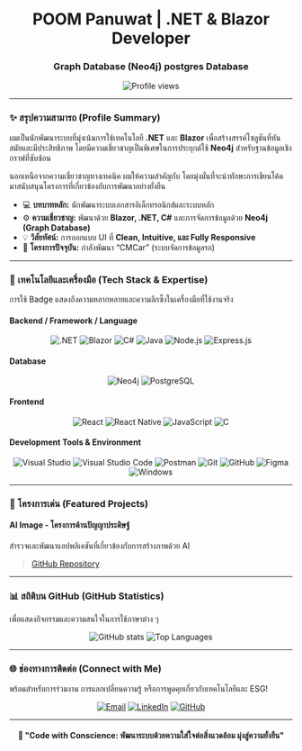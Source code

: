 <h1 align="center">POOM Panuwat | .NET & Blazor Developer</h1>
<h3 align="center">Graph Database (Neo4j) postgres Database</h3>

<p align="center">
  <img src="https://komarev.com/ghpvc/?username=ahpoom&color=brightgreen&style=for-the-badge" alt="Profile views" />
</p>

---

### ✨ สรุปความสามารถ (Profile Summary)

ผมเป็นนักพัฒนาระบบที่มุ่งเน้นการใช้เทคโนโลยี **.NET** และ **Blazor** เพื่อสร้างสรรค์โซลูชันที่ทันสมัยและมีประสิทธิภาพ โดยมีความเชี่ยวชาญเป็นพิเศษในการประยุกต์ใช้ **Neo4j** สำหรับฐานข้อมูลเชิงกราฟที่ซับซ้อน

นอกเหนือจากความเชี่ยวชาญทางเทคนิค ผมให้ความสำคัญกับ โดยมุ่งมั่นที่จะนำทักษะการเขียนโค้ดมาสนับสนุนโครงการที่เกี่ยวข้องกับการพัฒนาอย่างยั่งยืน

- 💻 **บทบาทหลัก:** นักพัฒนาระบบเอกสารอิเล็กทรอนิกส์และระบบหลัก
- ⚙️ **ความเชี่ยวชาญ:** พัฒนาด้วย **Blazor, .NET, C#** และการจัดการข้อมูลด้วย **Neo4j (Graph Database)**
- 💡 **วิสัยทัศน์:** การออกแบบ UI ที่ **Clean, Intuitive, และ Fully Responsive**
- 🚀 **โครงการปัจจุบัน:** กำลังพัฒนา “CMCar” (ระบบจัดการข้อมูลรถ)

---

### 🧠 เทคโนโลยีและเครื่องมือ (Tech Stack & Expertise)

การใช้ Badge แสดงถึงความหลากหลายและความลึกซึ้งในเครื่องมือที่ใช้งานจริง

#### **Backend / Framework / Language**
<p align="center">
  <img src="https://img.shields.io/badge/.NET-512BD4?style=for-the-badge&logo=dotnet&logoColor=white" alt=".NET" />
  <img src="https://img.shields.io/badge/Blazor-5C2D91?style=for-the-badge&logo=blazor&logoColor=white" alt="Blazor" />
  <img src="https://img.shields.io/badge/C%23-239120?style=for-the-badge&logo=c-sharp&logoColor=white" alt="C#" />
  <img src="https://img.shields.io/badge/Java-007396?style=for-the-badge&logo=java&logoColor=white" alt="Java" />
  <img src="https://img.shields.io/badge/Node.js-339933?style=for-the-badge&logo=node.js&logoColor=white" alt="Node.js" />
  <img src="https://img.shields.io/badge/Express.js-000000?style=for-the-badge&logo=express&logoColor=white" alt="Express.js" />
</p>

#### **Database**
<p align="center">
  <img src="https://img.shields.io/badge/Neo4j-008CC1?style=for-the-badge&logo=neo4j&logoColor=white" alt="Neo4j" />
  <img src="https://img.shields.io/badge/PostgreSQL-336791?style=for-the-badge&logo=postgresql&logoColor=white" alt="PostgreSQL" />
</p>

#### **Frontend**
<p align="center">
  <img src="https://img.shields.io/badge/React-20232A?style=for-the-badge&logo=react&logoColor=61DAFB" alt="React" />
  <img src="https://img.shields.io/badge/React_Native-20232A?style=for-the-badge&logo=react&logoColor=61DAFB" alt="React Native" />
  <img src="https://img.shields.io/badge/JavaScript-F7DF1E?style=for-the-badge&logo=javascript&logoColor=black" alt="JavaScript" />
  <img src="https://img.shields.io/badge/C-00599C?style=for-the-badge&logo=c&logoColor=white" alt="C" />
</p>

#### **Development Tools & Environment**
<p align="center">
  <img src="https://img.shields.io/badge/Visual%20Studio-5C2D91?style=for-the-badge&logo=visualstudio&logoColor=white" alt="Visual Studio" />
  <img src="https://img.shields.io/badge/Visual%20Studio%20Code-0078d7?style=for-the-badge&logo=visual-studio-code&logoColor=white" alt="Visual Studio Code" />
  <img src="https://img.shields.io/badge/Postman-FF6C37?style=for-the-badge&logo=postman&logoColor=white" alt="Postman" />
  <img src="https://img.shields.io/badge/Git-F05032?style=for-the-badge&logo=git&logoColor=white" alt="Git" />
  <img src="https://img.shields.io/badge/GitHub-181717?style=for-the-badge&logo=github&logoColor=white" alt="GitHub" />
  <img src="https://img.shields.io/badge/Figma-F24E1E?style=for-the-badge&logo=figma&logoColor=white" alt="Figma" />
  <img src="https://img.shields.io/badge/Windows-0078D6?style=for-the-badge&logo=windows&logoColor=white" alt="Windows" />
</p>

---
### 📂 โครงการเด่น (Featured Projects)

#### **AI Image - โครงการด้านปัญญาประดิษฐ์**
สำรวจและพัฒนาแอปพลิเคชันที่เกี่ยวข้องกับการสร้างภาพด้วย AI
> [GitHub Repository](https://github.com/panuwatbuapetch/AI-Image)
---

### 📊 สถิติบน GitHub (GitHub Statistics)

เพื่อแสดงกิจกรรมและความสนใจในการใช้ภาษาต่าง ๆ

<p align="center">
  <img src="https://github-readme-stats.vercel.app/api?username=panuwatbuapetch&show_icons=true&theme=tokyonight&hide_border=true" alt="GitHub stats" />
  <img src="https://github-readme-stats.vercel.app/api/top-langs/?username=panuwatbuapetch&layout=compact&theme=tokyonight&hide_border=true" alt="Top Languages" />
</p>

---

### 🌐 ช่องทางการติดต่อ (Connect with Me)

พร้อมสำหรับการร่วมงาน การแลกเปลี่ยนความรู้ หรือการพูดคุยเกี่ยวกับเทคโนโลยีและ ESG!

<p align="center">
  <a href="mailto:poompoom11234567@gmail.com"><img src="https://img.shields.io/badge/Email-poompoom11234567@gmail.com-red?style=for-the-badge&logo=gmail&logoColor=white" alt="Email" /></a>
  <a href="https://linkedin.com/in/ภานุวัฒน์-บัวเพชร-ahpoom-aiya-95831a285"><img src="https://img.shields.io/badge/LinkedIn-ภานุวัฒน์-บัวเพชร-blue?style=for-the-badge&logo=linkedin&logoColor=white" alt="LinkedIn" /></a>
  <a href="https://github.com/PanuwatBuapetch"><img src="https://img.shields.io/badge/GitHub-Panuwat Buapetch/-black?style=for-the-badge&logo=github&logoColor=white" alt="GitHub" /></a>
</p>

---

<h4 align="center">
  🌱 "Code with Conscience: พัฒนาระบบด้วยความใส่ใจต่อสิ่งแวดล้อม มุ่งสู่ความยั่งยืน" 
</h4>
